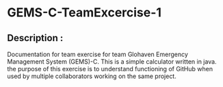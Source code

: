 # GEMS-C-TeamExcercise-1
## Description :
Documentation for team exercise for team Glohaven Emergency Management System (GEMS)-C. This is a simple calculator written in java. the purpose of this exercise is to understand functioning of GitHub when used by multiple collaborators working on the same project. 
